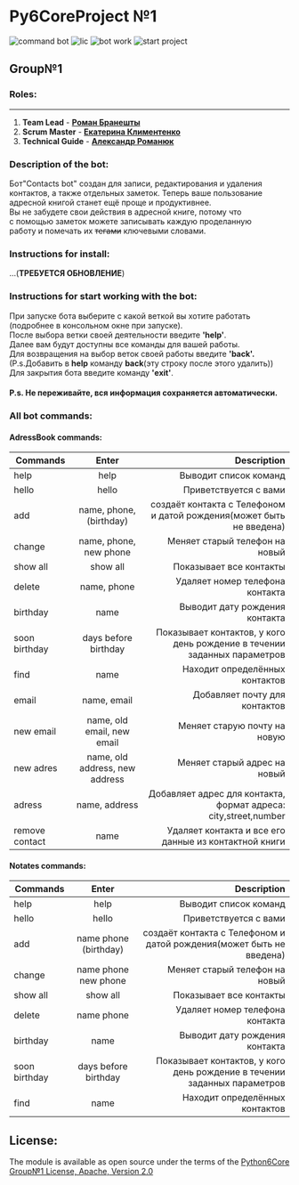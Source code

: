 # Py6CoreProject №1
![command bot](https://img.shields.io/pypi/pyversions/pyth?color=orange&label=Command%20Bot&logo=R)
![lic](https://img.shields.io/pypi/l/clu?color=orange&label=Py6Core%20Group%E2%84%961%20License&logo=R)
![bot work](https://img.shields.io/github/commit-activity/m/Roman-Braneshty/Py6CoreProject-1?color=orange&label=Bot%20Work&logo=R)
![start project](https://img.shields.io/date/1655672400?color=orange&label=start%20project)
## Group№1

### Roles:
___
1) **Team Lead** - **[Роман Бранешты](https://github.com/Roman-Braneshty)** 
2) **Scrum Master** - **[Екатерина Климентенко](https://github.com/klymentenkokate)**
3) **Technical Guide** - **[Александр Романюк](https://github.com/romaniuk-o)**

### Description of the bot:
Бот"Contacts bot" создан для записи, редактирования и удаления\
контактов, а также отдельных заметок. Теперь ваше пользование\
адресной книгой станет ещё проще и продуктивнее.\
Вы не забудете свои действия в адресной книге, потому что\
с помощью заметок можете записывать каждую проделанную\
работу и помечать их ~~тегами~~ ключевыми словами.

### Instructions for install:
...(**ТРЕБУЕТСЯ ОБНОВЛЕНИЕ**)

### Instructions for start working with the bot:
При запуске бота выберите с какой веткой вы хотите работать\
(подробнее в консольном окне при запуске).\
После выбора ветки своей деятельности введите **'help'**.\
Далее вам будут доступны все команды для вашей работы.\
Для возвращения на выбор веток своей работы введите **'back'.**\
(P.s.Добавить в **help** команду **back**(эту строку после этого удалить))\
Для закрытия бота введите команду **'exit'**.
#### **P.s. Не переживайте, вся информация сохраняется автоматически.**

### All bot commands:
#### AdressBook commands:
| Commands       |             Enter              |                                                              Description |
|----------------|:------------------------------:|-------------------------------------------------------------------------:|
| help           |              help              |                                                    Выводит список команд |
| hello          |             hello              |                                                    Приветствуется с вами |
| add            |    name, phone, (birthday)     |     создаёт контакта с Телефоном и датой рождения(может быть не введена) |
| change         |     name, phone, new phone     |                                           Меняет старый телефон на новый |
| show all       |            show all            |                                                  Показывает все контакты |
| delete         |          name, phone           |                                          Удаляет номер телефона контакта |                                                                       
| birthday       |              name              |                                           Выводит дату рождения контакта |                                                                                 
| soon birthday  |      days before birthday      | Показывает контактов, у кого день рождение в течении заданных параметров |
| find           |              name              |                                           Находит определённых контактов |                                            
| email          |          name, email           |                                            Добавляет почту для контактов |                                                                                 
| new email      |   name, old email, new email   |                                             Меняет старую почту на новую |                                                        
| new adres      | name, old address, new address |                                             Меняет старый адрес на новый |                                            
| adress         |         name, address          |          Добавляет адрес для контакта, формат адреса: city,street,number |                                       
| remove contact |              name              |                    Удаляет контакта и все его данные из контактной книги |                                              
#### Notates commands:
| Commands       |            Enter             |                                                              Description |
|----------------|:----------------------------:|-------------------------------------------------------------------------:|
| help           |             help             |                                                    Выводит список команд |
| hello          |            hello             |                                                    Приветствуется с вами |
| add            |    name phone (birthday)     |     создаёт контакта с Телефоном и датой рождения(может быть не введена) |
| change         |     name phone new phone     |                                           Меняет старый телефон на новый |
| show all       |           show all           |                                                  Показывает все контакты |
| delete         |          name phone          |                                          Удаляет номер телефона контакта |                                                                       
| birthday       |             name             |                                           Выводит дату рождения контакта |                                                                                 
| soon birthday  |     days before birthday     | Показывает контактов, у кого день рождение в течении заданных параметров |
| find           |             name             |                                           Находит определённых контактов |
## License: 
The module is available as open source under the terms of the [Python6Core Group№1 License, Apache, Version 2.0 ](http://www.apache.org/licenses/)
